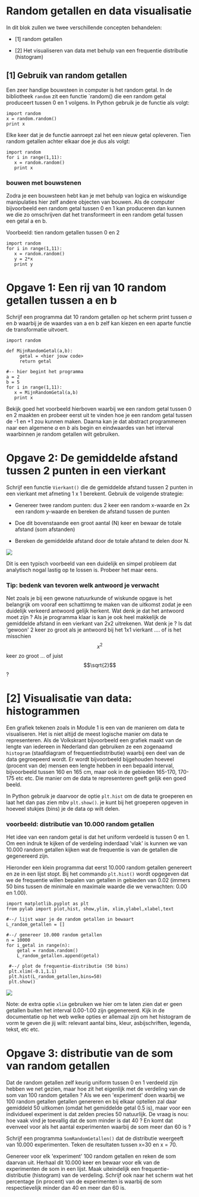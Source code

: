 # Random getallen en data visualisatie

In dit blok zullen we twee verschillende concepten behandelen:
    
 - [1] random getallen

 - [2] Het visualiseren van data met behulp van een frequentie distributie (histogram)


## [1] Gebruik van random getallen

Een zeer handige bouwsteen in computer is het random getal. In de bibliotheek `random` zit een functie `random() die een random getal produceert tussen 0 en 1 volgens. In Python gebruik je de functie als volgt:

    import random 
    x = random.random()
    print x

Elke keer dat je de functie aanroept zal het een nieuw getal opleveren. Tien random getallen achter elkaar doe je dus als volgt:

    import random 
    for i in range(1,11):
       x = random.random()
       print x

### bouwen met bouwstenen

Zodra je een bouwsteen hebt kan je met behulp van logica en wiskundige manipulaties hier zelf andere objecten van bouwen. Als de computer bijvoorbeeld een random getal tussen 0 en 1 kan produceren dan kunnen we die zo omschrijven dat het transformeert in een random getal tussen een getal a en b.

Voorbeeld: tien random getallen tussen 0 en 2

    import random 
    for i in range(1,11):
       x = random.random()
       y = 2*x
       print y

# Opgave 1: Een rij van 10 random getallen tussen a en b

Schrijf een programma dat 10 random getallen op het scherm print tussen *a* en *b* waarbij je de waardes van a en b zelf kan kiezen en een aparte functie de transformatie uitvoert.

    import random 

    def MijnRandomGetal(a,b):
         getal = <hier jouw code>           
         return getal
     
    #-- hier begint het programma
    a = 2
	b = 5 
    for i in range(1,11):
       x = MijnRandomGetal(a,b)
       print x

Bekijk goed het voorbeeld hierboven waarbij we een random getal tussen 0 en 2 maakten en probeer eerst uit te vinden hoe je een random getal tussen de -1 en +1 zou kunnen maken. Daarna kan je dat abstract programmeren naar een algemene *a* en *b* als begin en eindwaardes van het interval waarbinnen je random getallen wilt gebruiken.


#  Opgave 2: De gemiddelde afstand tussen 2 punten in een vierkant

Schrijf een functie `Vierkant()` die de gemiddelde afstand tussen 2 punten in een vierkant met afmeting 1 x 1 berekent. Gebruik de volgende strategie:

  - Genereer twee random punten: dus 2 keer een random x-waarde en 2x een random y-waarde en bereken de afstand tussen de punten

  - Doe dit bovenstaande een groot aantal (N) keer en bewaar de totale afstand (som afstanden)

  - Bereken de gemiddelde afstand door de totale afstand te delen door N.

![](vierkant.png)

Dit is een typisch voorbeeld van een duidelijk en simpel probleem dat analytisch nogal lastig op te lossen is. Probeer het maar eens. 


### Tip: bedenk van tevoren welk antwoord je verwacht
Net zoals je bij een gewone natuurkunde of wiskunde opgave is het belangrijk om vooraf een schattimng te maken van de uitkomst zodat je een duidelijk verkeerd antwoord gelijk herkent. Wat denk je dat het antwoord moet zijn ? Als je programma klaar is kan je ook heel makkelijk de gemiddelde afstand in een vierkant van 2x2 uitrekenen. Wat denk je ? Is dat 'gewoon' 2 keer zo groot als je antwoord bij het 1x1 vierkant .... of is het misschien $$x^2$$ keer zo groot ... of juist $$\sqrt{2}$$ ? 


# [2] Visualisatie van data: histogrammen

Een grafiek tekenen zoals in Module 1 is een van de manieren om data te visualiseren. Het is niet altijd de meest logische manier om data te representeren. Als de Volkskrant bijvoorbeeld een grafiek maakt van de lengte van iedereen in Nederland dan gebruiken ze een zogenaamd `histogram` (staafdiagram of frequentiedistributie) waarbij een deel van de data gegroepeerd wordt. Er wordt bijvoorbeeld bijgehouden hoeveel (procent van de) mensen een lengte hebben in een bepaald interval, bijvoorbeeld tussen 160 en 165 cm, maar ook in de gebieden 165-170, 170-175 etc etc. Die manier om de data te representeren geeft gelijk een goed beeld. 

In Python gebruik je daarvoor de optie `plt.hist` om de data te groeperen en laat het dan pas zien mbv `plt.show()`. je kunt bij het groeperen opgeven in hoeveel stukjes (bins) je de data op wilt delen. 


### voorbeeld: distributie van 10.000 random getallen

Het idee van een random getal is dat het uniform verdeeld is tussen 0 en 1. Om een indruk te kijken of de verdeling inderdaad 'vlak' is kunnen we van 10.000 random getallen kijken wat de frequentie is van de getallen die gegenereerd zijn. 

Hieronder een klein programma dat eerst 10.000 random getallen genereert en ze in een lijst stopt. Bij het commando `plt.hist()` wordt opgegeven dat we de frequentie willen bepalen van getallen in gebieden van 0.02 (immers 50 bins tussen de minimale en maximale waarde die we verwachten: 0.00 en 1.00).

    import matplotlib.pyplot as plt
    from pylab import plot,hist, show,ylim, xlim,ylabel,xlabel,text

    #--/ lijst waar je de random getallen in bewaart
    L_random_getallen = []
    
    #--/ genereer 10.000 random getallen
    n = 10000
    for i_getal in range(n):
        getal = random.random()          
        L_random_getallen.append(getal)
    
     #--/ plot de frequentie-distributie (50 bins)
     plt.xlim(-0.1,1.1)
     plt.hist(L_random_getallen,bins=50)
     plt.show()
       

![](HistogramExample.png)

Note: de extra optie `xlim` gebruiken we hier om te laten zien dat er geen getallen buiten het interval 0.00-1.00 zijn gegenereerd. Kijk in de documentatie op het web welke opties er allemaal zijn om het histogram de vorm te geven die jij wilt: relevant aantal bins, kleur, asbijschriften, legenda, tekst, etc etc.

# Opgave 3: distributie van de som van random getallen

Dat de random getallen zelf keurig uniform tussen 0 en 1 verdeeld zijn hebben we net gezien, maar hoe zit het eigenlijk met de verdeling van de som van 100 random getallen ? Als we een 'experiment' doen waarbij we 100 random getallen getallen genereren en bij elkaar optellen zal daar gemiddeld 50 uitkomen (omdat het gemiddelde getal 0.5 is), maar voor een individueel experiment is dat zelden precies 50 natuurlijk. De vraag is nou: hoe vaak vind je toevallig dat de som minder is dat 40 ? En komt dat evenveel voor als het aantal experimenten waarbij de som meer dan 60 is ? 

Schrijf een programma `SomRandomGetallen()` dat de distributie weergeeft van 10.000 experimenten. Teken de resultaten tussen x=30 en x = 70.

Genereer voor elk 'experiment' 100 random getallen en reken de som daarvan uit. Herhaal dit 10.000 keer en bewaar voor elk van de experimenten de som in een lijst. Maak uiteindelijk een frequentie-distributie (histogram) van de verdeling. Schrijf ook naar het scherm wat het percentage (in procent) van de  experimenten is waarbij de som respectievelijk minder dan 40 en meer dan 60 is.     



